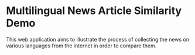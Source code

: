 # Multilingual News Article Similarity Demo

This web application aims to illustrate the process of collecting the news on various languages from the internet in order to compare them.
